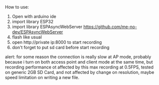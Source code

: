 How to use:
1. Open with arduino ide
2. import library ESP32
3. import library ESPAsyncWebServer https://github.com/me-no-dev/ESPAsyncWebServer
4. flash like usual
5. open http://private ip:8000 to start recording
6. don't forget to put sd card before start recording

alert: for some reason the connection is really slow at AP mode, probably because i turn on both access point and client mode at the same time, but recording performance ot affected by this
max recording at 0.5FPS, tested on generic 2GB SD Card, and not affected by change on resolution, maybe speed limitation on writing a new file.
